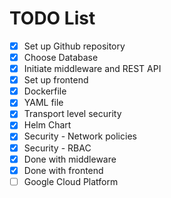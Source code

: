 # TODO List

- [x] Set up Github repository
- [x] Choose Database
- [x] Initiate middleware and REST API
- [x] Set up frontend
- [x] Dockerfile
- [x] YAML file
- [x] Transport level security
- [x] Helm Chart
- [x] Security - Network policies
- [x] Security - RBAC
- [x] Done with middleware
- [x] Done with frontend
- [ ] Google Cloud Platform